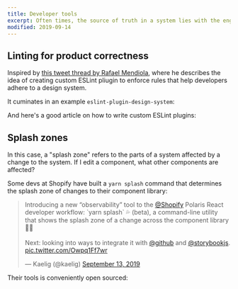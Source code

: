 ```yaml
---
title: Developer tools
excerpt: Often times, the source of truth in a system lies with the engineers, not the designers. Making sure devs can maintain the system is essential.
modified: 2019-09-14
---
```


## Linting for product correctness

Inspired by [this tweet thread by Rafael Mendiola](https://twitter.com/GroundControl/status/1176512381519912961), where he describes the idea of creating custom ESLint pliugin to enforce rules that help developers adhere to a design system.

It cuminates in an example `eslint-plugin-design-system`:

<Bookmark url='https://github.com/dslounge/eslint-plugin-design-system/' /> 

And here's a good article on how to write custom ESLint plugins:

<Bookmark url='https://flexport.engineering/writing-custom-lint-rules-for-your-picky-developers-67732afa1803' />

## Splash zones

In this case, a "splash zone" refers to the parts of a system affected by a change to the system. If I edit a component, what other components are affected?

Some devs at Shopify have built a `yarn splash` command that determines the splash zone of changes to their component library:

<blockquote className="twitter-tweet" data-dnt="true"><p lang="en" dir="ltr">Introducing a new “observability” tool to the <a href="https://twitter.com/Shopify?ref_src=twsrc%5Etfw">@Shopify</a> Polaris React developer workflow: `yarn splash` 💦 (beta), a command-line utility that shows the splash zone of a change across the component library 👩‍💻<br/><br/>Next: looking into ways to integrate it with <a href="https://twitter.com/github?ref_src=twsrc%5Etfw">@github</a> and <a href="https://twitter.com/storybookjs?ref_src=twsrc%5Etfw">@storybookjs</a>. <a href="https://t.co/Owpq1Ff7wr">pic.twitter.com/Owpq1Ff7wr</a></p>&mdash; Kaelig (@kaelig) <a href="https://twitter.com/kaelig/status/1172579203893456896?ref_src=twsrc%5Etfw">September 13, 2019</a></blockquote>

Their tools is conveniently open sourced:

<Bookmark url='https://github.com/Shopify/polaris-react/tree/master/scripts/splash' />